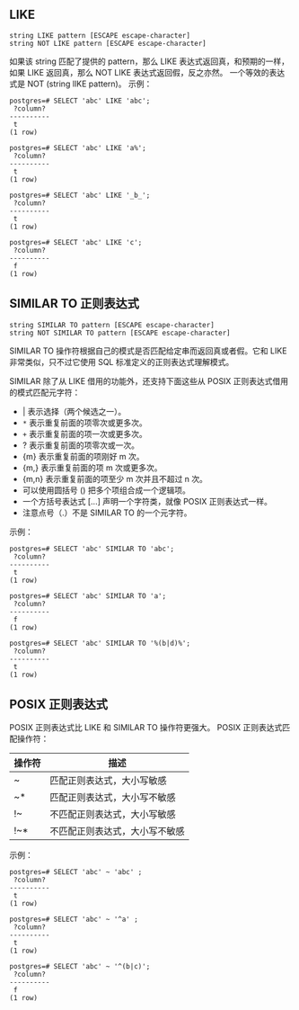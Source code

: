 
## LIKE
```
string LIKE pattern [ESCAPE escape-character]
string NOT LIKE pattern [ESCAPE escape-character]
```
如果该 string 匹配了提供的 pattern，那么 LIKE 表达式返回真，和预期的一样，如果 LIKE 返回真，那么 NOT LIKE 表达式返回假，反之亦然。
一个等效的表达式是 NOT (string lIKE pattern)。
示例：
```
postgres=# SELECT 'abc' LIKE 'abc';
 ?column? 
----------
 t
(1 row)
 
postgres=# SELECT 'abc' LIKE 'a%';
 ?column? 
----------
 t
(1 row)
 
postgres=# SELECT 'abc' LIKE '_b_';
 ?column? 
----------
 t
(1 row)
 
postgres=# SELECT 'abc' LIKE 'c';
 ?column? 
----------
 f
(1 row)
```

## SIMILAR TO 正则表达式
```
string SIMILAR TO pattern [ESCAPE escape-character]
string NOT SIMILAR TO pattern [ESCAPE escape-character]
```
SIMILAR TO 操作符根据自己的模式是否匹配给定串而返回真或者假。它和 LIKE 非常类似，只不过它使用 SQL 标准定义的正则表达式理解模式。

SIMILAR 除了从 LIKE 借用的功能外，还支持下面这些从 POSIX 正则表达式借用的模式匹配元字符：
- | 表示选择（两个候选之一）。
- `*` 表示重复前面的项零次或更多次。
- `+` 表示重复前面的项一次或更多次。
- ? 表示重复前面的项零次或一次。
- {m} 表示重复前面的项刚好 m 次。
- {m,} 表示重复前面的项 m 次或更多次。
- {m,n} 表示重复前面的项至少 m 次并且不超过 n 次。
- 可以使用圆括号 () 把多个项组合成一个逻辑项。
- 一个方括号表达式 [...] 声明一个字符类，就像 POSIX 正则表达式一样。
- 注意点号（.）不是 SIMILAR TO 的一个元字符。

示例：
```
postgres=# SELECT 'abc' SIMILAR TO 'abc';
 ?column? 
----------
 t
(1 row)
 
postgres=# SELECT 'abc' SIMILAR TO 'a';
 ?column? 
----------
 f
(1 row)
 
postgres=# SELECT 'abc' SIMILAR TO '%(b|d)%';
 ?column? 
----------
 t
(1 row)
```

## POSIX 正则表达式
POSIX 正则表达式比 LIKE 和 SIMILAR TO 操作符更强大。
POSIX 正则表达式匹配操作符：

| **操作符** | **描述**                       |
| ---------- | ------------------------------ |
| ~          | 匹配正则表达式，大小写敏感     |
| ~*         | 匹配正则表达式，大小写不敏感   |
| !~         | 不匹配正则表达式，大小写敏感   |
| !~*        | 不匹配正则表达式，大小写不敏感 |

示例：
```
postgres=# SELECT 'abc' ~ 'abc' ;
 ?column? 
----------
 t
(1 row)
 
postgres=# SELECT 'abc' ~ '^a' ;
 ?column? 
----------
 t
(1 row)
 
postgres=# SELECT 'abc' ~ '^(b|c)';
 ?column? 
----------
 f
(1 row)
```
